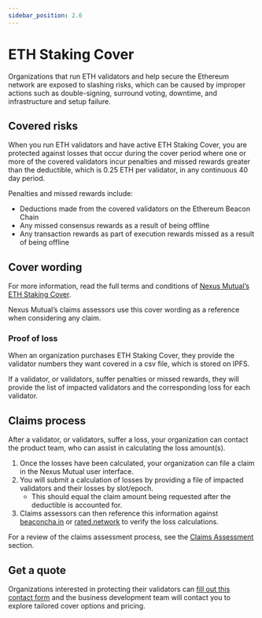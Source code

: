 ```yaml
---
sidebar_position: 2.6
---
```


# ETH Staking Cover

Organizations that run ETH validators and help secure the Ethereum network are exposed to slashing risks, which can be caused by improper actions such as double-signing, surround voting, downtime, and infrastructure and setup failure.

## Covered risks

When you run ETH validators and have active ETH Staking Cover, you are protected against losses that occur during the cover period where one or more of the covered validators incur penalties and missed rewards greater than the deductible, which is 0.25 ETH per validator, in any continuous 40 day period.

Penalties and missed rewards include:
* Deductions made from the covered validators on the Ethereum Beacon Chain
* Any missed consensus rewards as a result of being offline
* Any transaction rewards as part of execution rewards missed as a result of being offline

## Cover wording

For more information, read the full terms and conditions of [Nexus Mutual’s ETH Staking Cover](https://uploads-ssl.webflow.com/62d8193ce9880895261daf4a/63d0f8390352b0dc1cb8112b_ETH2-Staking-Cover-Wording-v1.0.pdf).

Nexus Mutual’s claims assessors use this cover wording as a reference when considering any claim.

### Proof of loss

When an organization purchases ETH Staking Cover, they provide the validator numbers they want covered in a csv file, which is stored on IPFS.

If a validator, or validators, suffer penalties or missed rewards, they will provide the list of impacted validators and the corresponding loss for each validator.

## Claims process

After a validator, or validators, suffer a loss, your organization can contact the product team, who can assist in calculating the loss amount(s).
1. Once the losses have been calculated, your organization can file a claim in the Nexus Mutual user interface.
2. You will submit a calculation of losses by providing a file of impacted validators and their losses by slot/epoch.
    * This should equal the claim amount being requested after the deductible is accounted for.
3. Claims assessors can then reference this information against [beaconcha.in](https://beaconcha.in/) or [rated.network](https://www.rated.network/?network=mainnet&view=pool) to verify the loss calculations.

For a review of the claims assessment process, see the [Claims Assessment](/protocol/claims-assessment) section.

## Get a quote

Organizations interested in protecting their validators can [fill out this contact form](https://nexusmutual.io/contact) and the business development team will contact you to explore tailored cover options and pricing.
